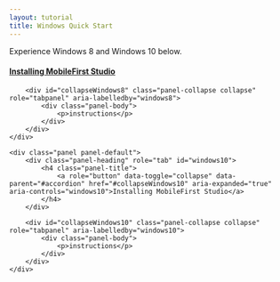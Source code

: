 ```yaml
---
layout: tutorial
title: Windows Quick Start
---
```

<p>Experience Windows 8 and Windows 10 below.</p>

<div class="panel-group" id="accordion" role="tablist" aria-multiselectable="true">
    <div class="panel panel-default">
        <div class="panel-heading" role="tab" id="windows8">
            <h4 class="panel-title">
                <a role="button" data-toggle="collapse" data-parent="#accordion" href="#collapseWindows8" aria-expanded="true" aria-controls="windows8">Installing MobileFirst Studio</a>
            </h4>
        </div>

        <div id="collapseWindows8" class="panel-collapse collapse" role="tabpanel" aria-labelledby="windows8">
            <div class="panel-body">
                <p>instructions</p>
            </div>
        </div>
    </div>

    <div class="panel panel-default">
        <div class="panel-heading" role="tab" id="windows10">
            <h4 class="panel-title">
                <a role="button" data-toggle="collapse" data-parent="#accordion" href="#collapseWindows10" aria-expanded="true" aria-controls="windows10">Installing MobileFirst Studio</a>
            </h4>
        </div>

        <div id="collapseWindows10" class="panel-collapse collapse" role="tabpanel" aria-labelledby="windows10">
            <div class="panel-body">
                <p>instructions</p>
            </div>
        </div>
    </div>
</div>
